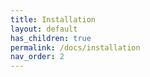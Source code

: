 ```yaml
---
title: Installation
layout: default
has_children: true
permalink: /docs/installation
nav_order: 2
---
```




